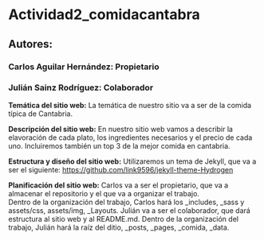 # Actividad2_comidacantabra
## Autores:
### Carlos Aguilar Hernández: Propietario
### Julián Sainz Rodríguez: Colaborador

**Temática del sitio web:**
La temática de nuestro sitio va a ser de la comida típica de Cantabria.

**Descripción del sitio web:**
En nuestro sitio web vamos a describir la elavoración de cada plato, los ingredientes necesarios y el precio de cada uno.
Incluiremos también un top 3 de la mejor comida en cantabria.

**Estructura y diseño del sitio web:**
Utilizaremos un tema de Jekyll, que va a ser el siguiente: https://github.com/link9596/jekyll-theme-Hydrogen

**Planificación del sitio web:**
Carlos va a ser el propietario, que va a almacenar el repositorio y el que va a organizar el trabajo.  
Dentro de la organización del trabajo, Carlos hará los _includes, _sass y assets/css, assets/img, _Layouts.
Julián va a ser el colaborador, que dará estructura al sitio web y al README.md.
Dentro de la organización del trabajo, Julián hará la raíz del ditio, _posts, _pages, _comida, _data.

